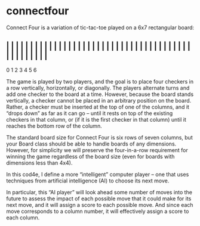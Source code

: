 # connectfour

Connect Four is a variation of tic-tac-toe played on a 6x7 rectangular board:

| | | | | | | |
| | | | | | | |
| | | | | | | |
| | | | | | | |
| | | | | | | |
| | | | | | | |
---------------
 0 1 2 3 4 5 6


The game is played by two players, and the goal is to place four checkers in a row vertically, horizontally, or diagonally. The players alternate turns and add one checker to the board at a time. However, because the board stands vertically, a checker cannot be placed in an arbitrary position on the board. Rather, a checker must be inserted at the top of one of the columns, and it “drops down” as far as it can go – until it rests on top of the existing checkers in that column, or (if it is the first checker in that column) until it reaches the bottom row of the column.

The standard board size for Connect Four is six rows of seven columns, but your Board class should be able to handle boards of any dimensions. However, for simplicity we will preserve the four-in-a-row requirement for winning the game regardless of the board size (even for boards with dimensions less than 4x4).

In this cod4e, I define a more “intelligent” computer player – one that uses techniques from artificial intelligence (AI) to choose its next move.

In particular, this “AI player” will look ahead some number of moves into the future to assess the impact of each possible move that it could make for its next move, and it will assign a score to each possible move. And since each move corresponds to a column number, it will effectively assign a score to each column.




